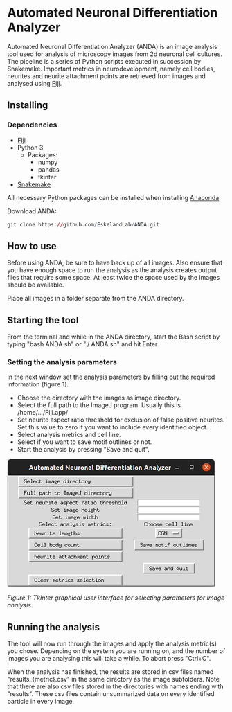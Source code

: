 # Automated Neuronal Differentiation Analyzer

Automated Neuronal Differentiation Analyzer (ANDA) is an image analysis tool used for analysis of microscopy images from 2d neuronal cell cultures. The pipeline is a series of Python scripts executed in succession by Snakemake. Important metrics in neurodevelopment, namely cell bodies, neurites and neurite attachment points are retrieved from images and analysed using [Fiji](https://imagej.net/Fiji/Downloads).


## Installing

### Dependencies
* [Fiji](https://imagej.net/Fiji/Downloads)
* Python 3
  - Packages:
    - numpy
    - pandas
    - tkinter
* [Snakemake](https://snakemake.readthedocs.io/en/stable/)

All necessary Python packages can be installed when installing [Anaconda](https://www.anaconda.com/products/individual).

Download ANDA:
```r
git clone https://github.com/EskelandLab/ANDA.git
```


## How to use

Before using ANDA, be sure to have back up of all images. Also ensure that you have enough space to run the analysis as the analysis creates output files that require some space. At least twice the space used by the images should be available.

Place all images in a folder separate from the ANDA directory.

## Starting the tool

From the terminal and while in the ANDA directory, start the Bash script by typing "bash ANDA.sh" or "./ ANDA.sh" and hit Enter.


### Setting the analysis parameters

In the next window set the analysis parameters by filling out the required information (figure 1).
* Choose the directory with the images as image directory.
* Select the full path to the ImageJ program. Usually this is /home/.../Fiji.app/
* Set neurite aspect ratio threshold for exclusion of false positive neurites. Set this value to zero if you want to include every identified object.
* Select analysis metrics and cell line.
* Select if you want to save motif outlines or not.
* Start the analysis by pressing "Save and quit".

![image](https://github.com/EskelandLab/ANDA/blob/main/anda_gui.png "Graphical user interface")

*Figure 1: TkInter graphical user interface for selecting parameters for image analysis.*
## Running the analysis

The tool will now run through the images and apply the analysis metric(s) you chose. Depending on the system you are running on, and the number of images you are analysing this will take a while. To abort press "Ctrl+C".

When the analysis has finished, the results are stored in csv files named "results_{metric}.csv" in the same directory as the image subfolders.
Note that there are also csv files stored in the directories with names ending with "results". These csv files contain unsummarized data on every identified particle in every image.
